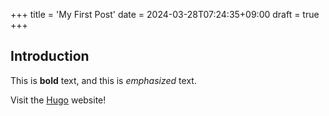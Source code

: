 +++
title = 'My First Post'
date = 2024-03-28T07:24:35+09:00
draft = true
+++
## Introduction

This is **bold** text, and this is *emphasized* text.

Visit the [Hugo](https://gohugo.io) website!
